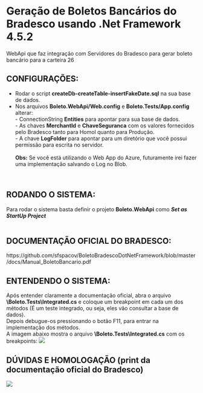 # Geração de Boletos Bancários do Bradesco usando .Net Framework 4.5.2
WebApi que faz integração com Servidores do Bradesco para gerar boleto bancário para a carteira 26
<br><h2>CONFIGURAÇÕES:</h2>
<ul>
	<li>
		Rodar o script <b>createDb-createTable-insertFakeDate.sql</b> na sua base de dados.
	</li>
	<li>
		Nos arquivos <b>Boleto.WebApi/Web.config</b> e <b>Boleto.Tests/App.config</b> alterar:<br>
		- ConnectionString <b>Entities</b> para apontar para sua base de dados.<br>
		- As chaves <b>MerchantId</b> e <b>ChaveSeguranca</b> com os valores fornecidos pelo Bradesco tanto para Homol quanto para Produção.<br>
		- A chave <b>LogFolder</b> para apontar para um diretório que você possui permissão para escrita no servidor.<br>
		<br><b>Obs:</b> Se você está utilizando o Web App do Azure, futuramente irei fazer uma implementação salvando o Log no Blob.
	</li>
</ul>
<br><h2>RODANDO O SISTEMA:</h2>
Para rodar o sistema basta definir o projeto <b>Boleto.WebApi</b> como <i><b>Set as StartUp Project</b></i><br>
<br><h2>DOCUMENTAÇÃO OFICIAL DO BRADESCO:</h2>
https://github.com/sfspacov/BoletoBradescoDotNetFramework/blob/master/docs/Manual_BoletoBancario.pdf
<br><h2>ENTENDENDO O SISTEMA:</h2>
Após entender claramente a documentação oficial, abra o arquivo <b>\Boleto.Tests\Integrated.cs</b> e coloque um breakpoint em cada um dos métodos (É um teste integrado, ou seja, eles vão consultar a base de dados).<br>Depois debugue-os pressionando o botão F11, para entrar na implementação dos métodos.<br>
A imagem abaixo mostra o arquivo <b>\Boleto.Tests\Integrated.cs</b> com os breakpoints:
<img src="https://raw.githubusercontent.com/sfspacov/BoletoBradescoDotNetFramework/master/docs/testes_integrados.PNG" />
<br><h2>DÚVIDAS E HOMOLOGAÇÃO (print da documentação oficial do Bradesco)</h2>
<img src="https://raw.githubusercontent.com/sfspacov/BoletoBradescoDotNetFramework/master/docs/homologacao.PNG" />

